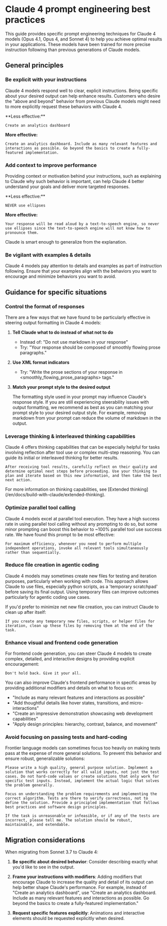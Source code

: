 # Claude 4 prompt engineering best practices

This guide provides specific prompt engineering techniques for Claude 4 models (Opus 4.1, Opus 4, and Sonnet 4) to help you achieve optimal results in your applications. These models have been trained for more precise instruction following than previous generations of Claude models.

## General principles

### Be explicit with your instructions

Claude 4 models respond well to clear, explicit instructions. Being specific about your desired output can help enhance results. Customers who desire the "above and beyond" behavior from previous Claude models might need to more explicitly request these behaviors with Claude 4.

<Accordion title="Example: Creating an analytics dashboard">
  **Less effective:**

  ```text
  Create an analytics dashboard
  ```

  **More effective:**

  ```text
  Create an analytics dashboard. Include as many relevant features and interactions as possible. Go beyond the basics to create a fully-featured implementation.
  ```
</Accordion>

### Add context to improve performance

Providing context or motivation behind your instructions, such as explaining to Claude why such behavior is important, can help Claude 4 better understand your goals and deliver more targeted responses.

<Accordion title="Example: Formatting preferences">
  **Less effective:**

  ```text
  NEVER use ellipses
  ```

  **More effective:**

  ```text
  Your response will be read aloud by a text-to-speech engine, so never use ellipses since the text-to-speech engine will not know how to pronounce them.
  ```
</Accordion>

Claude is smart enough to generalize from the explanation.

### Be vigilant with examples & details

Claude 4 models pay attention to details and examples as part of instruction following. Ensure that your examples align with the behaviors you want to encourage and minimize behaviors you want to avoid.

## Guidance for specific situations

### Control the format of responses

There are a few ways that we have found to be particularly effective in steering output formatting in Claude 4 models:

1. **Tell Claude what to do instead of what not to do**

   * Instead of: "Do not use markdown in your response"
   * Try: "Your response should be composed of smoothly flowing prose paragraphs."

2. **Use XML format indicators**

   * Try: "Write the prose sections of your response in \<smoothly\_flowing\_prose\_paragraphs> tags."

3. **Match your prompt style to the desired output**

   The formatting style used in your prompt may influence Claude's response style. If you are still experiencing steerability issues with output formatting, we recommend as best as you can matching your prompt style to your desired output style. For example, removing markdown from your prompt can reduce the volume of markdown in the output.

### Leverage thinking & interleaved thinking capabilities

Claude 4 offers thinking capabilities that can be especially helpful for tasks involving reflection after tool use or complex multi-step reasoning. You can guide its initial or interleaved thinking for better results.

```text Example prompt
After receiving tool results, carefully reflect on their quality and determine optimal next steps before proceeding. Use your thinking to plan and iterate based on this new information, and then take the best next action.
```

<Info>
  For more information on thinking capabilities, see [Extended thinking](/en/docs/build-with-claude/extended-thinking).
</Info>

### Optimize parallel tool calling

Claude 4 models excel at parallel tool execution. They have a high success rate in using parallel tool calling without any prompting to do so, but some minor prompting can boost this behavior to \~100% parallel tool use success rate. We have found this prompt to be most effective:

```text Sample prompt for agents
For maximum efficiency, whenever you need to perform multiple independent operations, invoke all relevant tools simultaneously rather than sequentially.
```

### Reduce file creation in agentic coding

Claude 4 models may sometimes create new files for testing and iteration purposes, particularly when working with code. This approach allows Claude to use files, especially python scripts, as a 'temporary scratchpad' before saving its final output. Using temporary files can improve outcomes particularly for agentic coding use cases.

If you'd prefer to minimize net new file creation, you can instruct Claude to clean up after itself:

```text Sample prompt
If you create any temporary new files, scripts, or helper files for iteration, clean up these files by removing them at the end of the task.
```

### Enhance visual and frontend code generation

For frontend code generation, you can steer Claude 4 models to create complex, detailed, and interactive designs by providing explicit encouragement:

```text Sample prompt
Don't hold back. Give it your all.
```

You can also improve Claude's frontend performance in specific areas by providing additional modifiers and details on what to focus on:

* "Include as many relevant features and interactions as possible"
* "Add thoughtful details like hover states, transitions, and micro-interactions"
* "Create an impressive demonstration showcasing web development capabilities"
* "Apply design principles: hierarchy, contrast, balance, and movement"

### Avoid focusing on passing tests and hard-coding

Frontier language models can sometimes focus too heavily on making tests pass at the expense of more general solutions. To prevent this behavior and ensure robust, generalizable solutions:

```text Sample prompt
Please write a high quality, general purpose solution. Implement a solution that works correctly for all valid inputs, not just the test cases. Do not hard-code values or create solutions that only work for specific test inputs. Instead, implement the actual logic that solves the problem generally.

Focus on understanding the problem requirements and implementing the correct algorithm. Tests are there to verify correctness, not to define the solution. Provide a principled implementation that follows best practices and software design principles.

If the task is unreasonable or infeasible, or if any of the tests are incorrect, please tell me. The solution should be robust, maintainable, and extendable.
```

## Migration considerations

When migrating from Sonnet 3.7 to Claude 4:

1. **Be specific about desired behavior**: Consider describing exactly what you'd like to see in the output.

2. **Frame your instructions with modifiers**: Adding modifiers that encourage Claude to increase the quality and detail of its output can help better shape Claude's performance. For example, instead of "Create an analytics dashboard", use "Create an analytics dashboard. Include as many relevant features and interactions as possible. Go beyond the basics to create a fully-featured implementation."

3. **Request specific features explicitly**: Animations and interactive elements should be requested explicitly when desired.